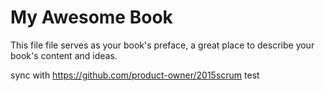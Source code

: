 My Awesome Book
=======

This file file serves as your book's preface, a great place to describe your book's content and ideas.

sync with  https://github.com/product-owner/2015scrum test
